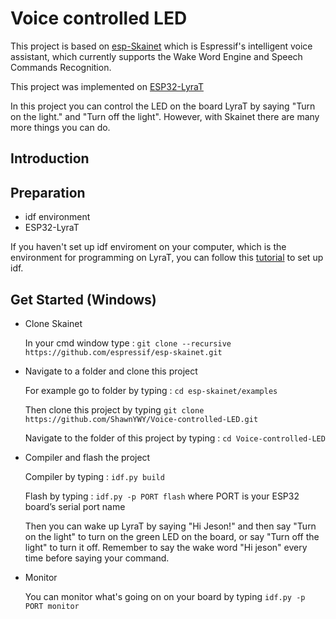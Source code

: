 # Voice controlled LED
 This project is based on [esp-Skainet](https://github.com/espressif/esp-skainet) which is Espressif's intelligent voice assistant, which currently supports the Wake Word Engine and Speech Commands Recognition.
 
 This project was implemented on [ESP32-LyraT](https://www.espressif.com/en/products/devkits/esp-audio-devkits)
 
 In this project you can control the LED on the board LyraT by saying "Turn on the light." and "Turn off the light". However, with Skainet there are many more things you can do.
 
## Introduction
 
## Preparation
* idf environment
* ESP32-LyraT

 If you haven't set up idf enviroment on your computer, which is the environment for programming on LyraT, you can follow this [tutorial](https://docs.espressif.com/projects/esp-idf/en/v4.2.1/esp32/get-started/index.html) to set up idf. 

## Get Started (Windows)
* Clone Skainet
 
  In your cmd window type : ```git clone --recursive https://github.com/espressif/esp-skainet.git ```
  
* Navigate to a folder and clone this project
 
  For example go to folder <examples> by typing : ```cd esp-skainet/examples```
 
  Then clone this project by typing ```git clone https://github.com/ShawnYWY/Voice-controlled-LED.git```
 
  Navigate to the folder of this project by typing : ```cd Voice-controlled-LED```

* Compiler and flash the project

  Compiler by typing : ```idf.py build```
 
  Flash by typing : ```idf.py -p PORT flash``` where PORT is your ESP32 board’s serial port name
 
  Then you can wake up LyraT by saying "Hi Jeson!" and then say "Turn on the light" to turn on the green LED on the board, or say "Turn off the light" to turn it off. Remember to say the wake word "Hi jeson" every time before saying your command.
 
* Monitor
  
  You can monitor what's going on on your board by typing ```idf.py -p PORT monitor```
